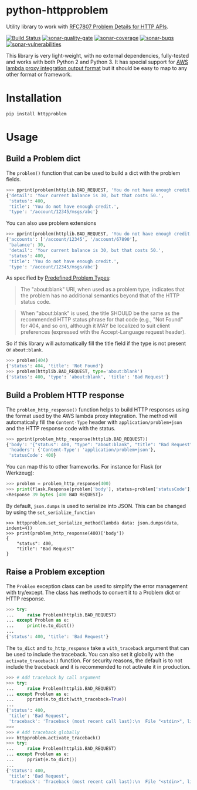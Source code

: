 
# python-httpproblem

Utility library to work with [RFC7807 Problem Details for HTTP APIs](https://tools.ietf.org/html/rfc7807).

[![Build Status][travis-image]][travis-url]
[![sonar-quality-gate][sonar-quality-gate]][sonar-url]
[![sonar-coverage][sonar-coverage]][sonar-url]
[![sonar-bugs][sonar-bugs]][sonar-url]
[![sonar-vulnerabilities][sonar-vulnerabilities]][sonar-url]

This library is very light-weight, with no external dependencies, fully-tested and works with both Python 2 and Python 3.
It has special support for [AWS lambda proxy integration output format](https://docs.aws.amazon.com/apigateway/latest/developerguide/set-up-lambda-proxy-integrations.html#api-gateway-simple-proxy-for-lambda-output-format)
but it should be easy to map to any other format or framework.

# Installation
```
pip install httpproblem
```

# Usage

## Build a Problem dict

The `problem()` function that can be used to build a dict with the problem fields.
```python
>>> pprint(problem(httplib.BAD_REQUEST, 'You do not have enough credit.', 'Your current balance is 30, but that costs 50.', '/account/12345/msgs/abc'))
{'detail': 'Your current balance is 30, but that costs 50.',
 'status': 400,
 'title': 'You do not have enough credit.',
 'type': '/account/12345/msgs/abc'}
```
You can also use problem extensions
```python
>>> pprint(problem(httplib.BAD_REQUEST, 'You do not have enough credit.', 'Your current balance is 30, but that costs 50.', '/account/12345/msgs/abc', balance=30, accounts=['/account/12345','/account/67890']))
{'accounts': ['/account/12345', '/account/67890'],
 'balance': 30,
 'detail': 'Your current balance is 30, but that costs 50.',
 'status': 400,
 'title': 'You do not have enough credit.',
 'type': '/account/12345/msgs/abc'}
```
As specified by [Predefined Problem Types](https://tools.ietf.org/html/rfc7807#section-4.2):

> The "about:blank" URI, when used as a problem type,
> indicates that the problem has no additional semantics beyond that of
> the HTTP status code.
  
> When "about:blank" is used, the title SHOULD be the same as the
> recommended HTTP status phrase for that code (e.g., "Not Found" for
> 404, and so on), although it MAY be localized to suit client
> preferences (expressed with the Accept-Language request header).

So if this library will automatically fill the title field if the type is not present or `about:blank`.
```python
>>> problem(404)
{'status': 404, 'title': 'Not Found'}
>>> problem(httplib.BAD_REQUEST, type='about:blank')
{'status': 400, 'type': 'about:blank', 'title': 'Bad Request'}
```

## Build a Problem HTTP response

The `problem_http_response()` function helps to build HTTP responses using the format used by the AWS lambda proxy integration.
The method will automatically fill the `Content-Type` header with `application/problem+json` and the HTTP response code with the status.
```python
>>> pprint(problem_http_response(httplib.BAD_REQUEST))
{'body': '{"status": 400, "type": "about:blank", "title": "Bad Request"}',
 'headers': {'Content-Type': 'application/problem+json'},
 'statusCode': 400}
```
You can map this to other frameworks. For instance for Flask (or Werkzeug):
```python
>>> problem = problem_http_response(400)
>>> print(flask.Response(problem['body'], status=problem['statusCode'], headers=problem['headers']))
<Response 39 bytes [400 BAD REQUEST]>
```
By default, `json.dumps` is used to serialize into JSON. This can be changed by using the `set_serialize_function`
```
>>> httpproblem.set_serialize_method(lambda data: json.dumps(data, indent=4))
>>> print(problem_http_response(400)['body'])
{
    "status": 400,
    "title": "Bad Request"
}
```
## Raise a Problem exception

The `Problem` exception class can be used to simplify the error management with try/except.
The class has methods to convert it to a Problem dict or HTTP response.
```python
>>> try:
...     raise Problem(httplib.BAD_REQUEST)
... except Problem as e:
...     print(e.to_dict())
...
{'status': 400, 'title': 'Bad Request'}
```
The `to_dict` and `to_http_response` take a `with_traceback` argument that can be used to include the traceback. You can also set it globally with the `activate_traceback()` function.
For security reasons, the default is to not include the traceback and it is recommended to not activate it in production.
```python
>>> # Add traceback by call argument
>>> try:
...     raise Problem(httplib.BAD_REQUEST)
... except Problem as e:
...     pprint(e.to_dict(with_traceback=True))
...
{'status': 400,
 'title': 'Bad Request',
 'traceback': 'Traceback (most recent call last):\n  File "<stdin>", line 2, in <module>\nProblem: {\'status\': 400, \'title\': \'Bad Request\'}\n'}
>>>
>>> # Add traceback globally
>>> httpproblem.activate_traceback()
>>> try:
...     raise Problem(httplib.BAD_REQUEST)
... except Problem as e:
...     pprint(e.to_dict())
...
{'status': 400,
 'title': 'Bad Request',
 'traceback': 'Traceback (most recent call last):\n  File "<stdin>", line 2, in <module>\nProblem: {\'status\': 400, \'title\': \'Bad Request\'}\n'}
```


[travis-image]: https://travis-ci.org/cbornet/python-httpproblem.svg?branch=master
[travis-url]: https://travis-ci.org/cbornet/python-httpproblem

[sonar-url]: https://sonarcloud.io/dashboard?id=python-httpproblem
[sonar-quality-gate]: https://sonarcloud.io/api/badges/gate?key=python-httpproblem
[sonar-coverage]: https://sonarcloud.io/api/badges/measure?key=python-httpproblem&metric=coverage
[sonar-bugs]: https://sonarcloud.io/api/badges/measure?key=python-httpproblem&metric=bugs
[sonar-vulnerabilities]: https://sonarcloud.io/api/badges/measure?key=python-httpproblem&metric=vulnerabilities
